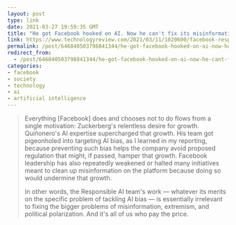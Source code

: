 ```yaml
---
layout: post
type: link
date: 2021-03-27 19:59:35 GMT
title: "He got Facebook hooked on AI. Now he can't fix its misinformation addiction"
link: https://www.technologyreview.com/2021/03/11/1020600/facebook-responsible-ai-misinformation/
permalink: /post/646840503798841344/he-got-facebook-hooked-on-ai-now-he-cant-fix-its
redirect_from: 
  - /post/646840503798841344/he-got-facebook-hooked-on-ai-now-he-cant-fix-its
categories:
- facebook
- society
- technology
- ai
- artificial intelligence
---
```

<blockquote><p>Everything [Facebook] does and chooses not to do flows from a single motivation: Zuckerberg's relentless desire for growth. Quiñonero's AI expertise supercharged that growth. His team got pigeonholed into targeting AI bias, as I learned in my reporting, because preventing such bias helps the company avoid proposed regulation that might, if passed, hamper that growth. Facebook leadership has also repeatedly weakened or halted many initiatives meant to clean up misinformation on the platform because doing so would undermine that growth.</p>

<p>In other words, the Responsible AI team's work — whatever its merits on the specific problem of tackling AI bias — is essentially irrelevant to fixing the bigger problems of misinformation, extremism, and political polarization. And it's all of us who pay the price.</p></blockquote>